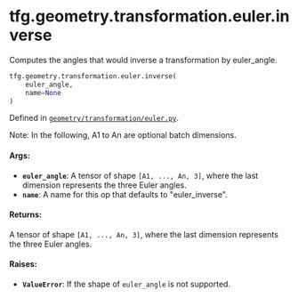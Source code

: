 <div itemscope itemtype="http://developers.google.com/ReferenceObject">
<meta itemprop="name" content="tfg.geometry.transformation.euler.inverse" />
<meta itemprop="path" content="Stable" />
</div>

# tfg.geometry.transformation.euler.inverse

Computes the angles that would inverse a transformation by euler_angle.

``` python
tfg.geometry.transformation.euler.inverse(
    euler_angle,
    name=None
)
```



Defined in [`geometry/transformation/euler.py`](https://github.com/tensorflow/graphics/blob/master/tensorflow_graphics/geometry/transformation/euler.py).

<!-- Placeholder for "Used in" -->

Note:
  In the following, A1 to An are optional batch dimensions.

#### Args:

* <b>`euler_angle`</b>: A tensor of shape `[A1, ..., An, 3]`, where the last dimension
    represents the three Euler angles.
* <b>`name`</b>: A name for this op that defaults to "euler_inverse".


#### Returns:

A tensor of shape `[A1, ..., An, 3]`, where the last dimension represents
the three Euler angles.


#### Raises:

* <b>`ValueError`</b>: If the shape of `euler_angle` is not supported.
